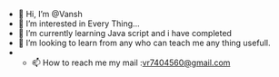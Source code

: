 - 👋 Hi, I’m @Vansh
- 👀 I’m interested in Every Thing...
- 🌱 I’m currently learning Java script and i have completed 
- 💞️ I’m looking to  learn from any who can teach me any thing usefull.
- - 📫 How to reach me my mail :vr7404560@gmail.com

<!---
vanshXrajput/vanshXrajput is a ✨ special ✨ repository because its `README.md` (this file) appears on your GitHub profile.
You can click the Preview link to take a look at your changes.
--->

